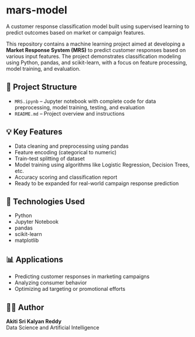 # mars-model
A customer response classification model built using supervised learning to predict outcomes based on market or campaign features.

This repository contains a machine learning project aimed at developing a **Market Response System (MRS)** to predict customer responses based on various input features. The project demonstrates classification modeling using Python, pandas, and scikit-learn, with a focus on feature processing, model training, and evaluation.

## 📁 Project Structure  
- `MRS.ipynb` – Jupyter notebook with complete code for data preprocessing, model training, testing, and evaluation  
- `README.md` – Project overview and instructions  

## 💡 Key Features  
- Data cleaning and preprocessing using pandas  
- Feature encoding (categorical to numeric)  
- Train-test splitting of dataset  
- Model training using algorithms like Logistic Regression, Decision Trees, etc.  
- Accuracy scoring and classification report  
- Ready to be expanded for real-world campaign response prediction  

## 🧪 Technologies Used  
- Python  
- Jupyter Notebook  
- pandas  
- scikit-learn  
- matplotlib  

## 📊 Applications  
- Predicting customer responses in marketing campaigns  
- Analyzing consumer behavior  
- Optimizing ad targeting or promotional efforts  

## 👨‍💻 Author  
**Akiti Sri Kalyan Reddy**  
Data Science and Artificial Intelligence  

